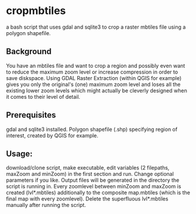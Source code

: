 # cropmbtiles
a bash script that uses gdal and sqlite3 to crop a raster mbtiles file using a polygon shapefile.

## Background
You have an mbtiles file and want to crop a region and possibly even want to reduce the maximum zoom level or increase compression in order to save diskspace. Using GDAL Raster Extraction (within QGIS for example) gives you only the original's (one) maximum zoom level and loses all the existing lower zoom levels which might actually be cleverly designed when it comes to their level of detail. 

## Prerequisites
gdal and sqlite3 installed. Polygon shapefile (.shp) specifying region of interest, created by QGIS for example.

## Usage:
download/clone script, make executable, edit variables (2 filepaths, maxZoom and minZoom) in the first section and run. Change optional parameters if you like. Output files will be generated in the directory the script is running in. Every zoomlevel between minZoom and maxZoom is created (lvl*.mbtiles) additionally to the composite map.mbtiles (which is the final map with every zoomlevel). Delete the superfluous lvl*.mbtiles manually after running the script.
